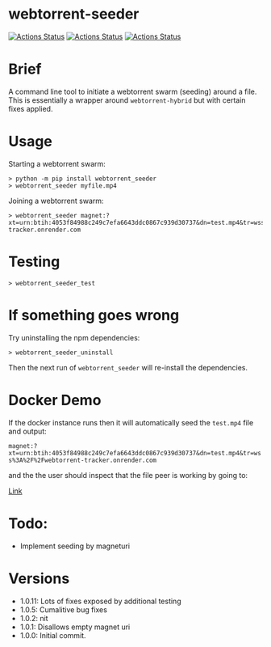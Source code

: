 # webtorrent-seeder


[![Actions Status](https://github.com/zackees/webtorrent-seeder/workflows/MacOS_Tests/badge.svg)](https://github.com/zackees/webtorrent-seeder/actions/workflows/push_macos.yml)
[![Actions Status](https://github.com/zackees/webtorrent-seeder/workflows/Win_Tests/badge.svg)](https://github.com/zackees/webtorrent-seeder/actions/workflows/push_win.yml)
[![Actions Status](https://github.com/zackees/webtorrent-seeder/workflows/Ubuntu_Tests/badge.svg)](https://github.com/zackees/webtorrent-seeder/actions/workflows/push_ubuntu.yml)



# Brief

A command line tool to initiate a webtorrent swarm (seeding) around a file. This is essentially a wrapper
around `webtorrent-hybrid` but with certain fixes applied.

# Usage

Starting a webtorrent swarm:
```
> python -m pip install webtorrent_seeder
> webtorrent_seeder myfile.mp4
```

Joining a webtorrent swarm:
```
> webtorrent_seeder magnet:?xt=urn:btih:4053f84988c249c7efa6643ddc0867c939d30737&dn=test.mp4&tr=wss%3A%2F%2Fwebtorrent-tracker.onrender.com
```


# Testing

```
> webtorrent_seeder_test
```

# If something goes wrong

Try uninstalling the npm dependencies:

```
> webtorrent_seeder_uninstall
```

Then the next run of `webtorrent_seeder` will re-install the dependencies.


# Docker Demo

If the docker instance runs then it will automatically seed the `test.mp4` file and output:

`magnet:?xt=urn:btih:4053f84988c249c7efa6643ddc0867c939d30737&dn=test.mp4&tr=wss%3A%2F%2Fwebtorrent-tracker.onrender.com`

and the the user should inspect that the file peer is working by going to:

[Link](https://webtorrentseeder.com?magnet=magnet%3A%3Fxt%3Durn%3Abtih%3A4053f84988c249c7efa6643ddc0867c939d30737%26dn%3Dtest.mp4%26tr%3Dwss%253A%252F%252Fwebtorrent-tracker.onrender.com)


# Todo:

  * Implement seeding by magneturi

# Versions

  * 1.0.11: Lots of fixes exposed by additional testing
  * 1.0.5: Cumalitive bug fixes
  * 1.0.2: nit
  * 1.0.1: Disallows empty magnet uri
  * 1.0.0: Initial commit.
